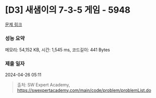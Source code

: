 # [D3] 새샘이의 7-3-5 게임 - 5948 

[문제 링크](https://swexpertacademy.com/main/code/problem/problemDetail.do?contestProbId=AWZ2IErKCwUDFAUQ) 

### 성능 요약

메모리: 54,152 KB, 시간: 1,545 ms, 코드길이: 441 Bytes

### 제출 일자

2024-04-26 05:11



> 출처: SW Expert Academy, https://swexpertacademy.com/main/code/problem/problemList.do